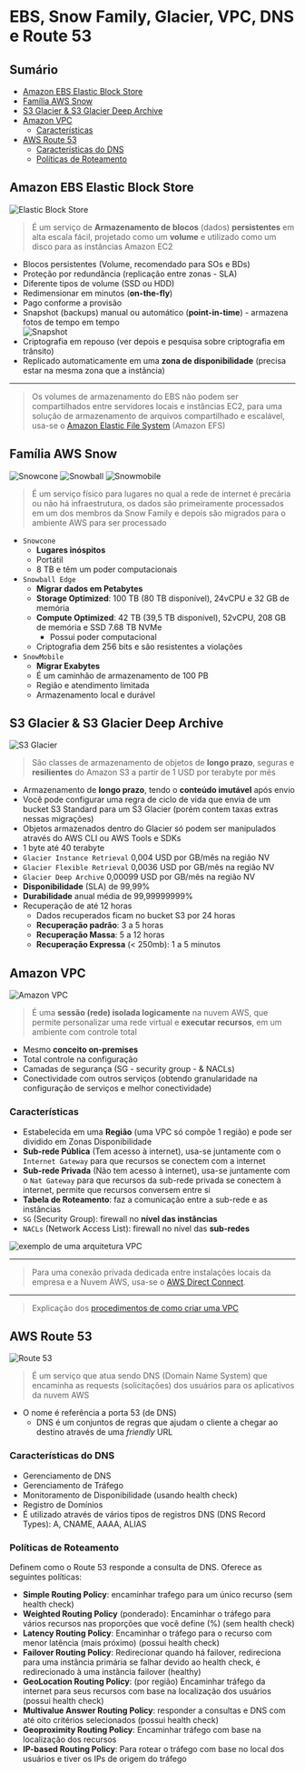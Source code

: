 <h1>EBS, Snow Family, Glacier, VPC, DNS e Route 53</h1>

<h2>Sumário</h2>

- [Amazon EBS Elastic Block Store](#amazon-ebs-elastic-block-store)
- [Família AWS Snow](#família-aws-snow)
- [S3 Glacier \& S3 Glacier Deep Archive](#s3-glacier--s3-glacier-deep-archive)
- [Amazon VPC](#amazon-vpc)
  - [Características](#características)
- [AWS Route 53](#aws-route-53)
  - [Características do DNS](#características-do-dns)
  - [Políticas de Roteamento](#políticas-de-roteamento)

## Amazon EBS Elastic Block Store

![Elastic Block Store](./images/svg/storage/ebs.svg)

> É um serviço de **Armazenamento de blocos** (dados) **persistentes** em alta escala fácil, projetado como um **volume** e utilizado como um disco para as instâncias Amazon EC2

- Blocos persistentes (Volume, recomendado para SOs e BDs)
- Proteção por redundância (replicação entre zonas - SLA)
- Diferente tipos de volume (SSD ou HDD)
- Redimensionar em minutos (**on-the-fly**)
- Pago conforme a provisão
- Snapshot (backups) manual ou automático (**point-in-time**) - armazena fotos de tempo em tempo <br> ![Snapshot](./images/svg/storage/ebssnapshot.svg)
- Criptografia em repouso (ver depois e pesquisa sobre criptografia em trânsito)
- Replicado automaticamente em uma **zona de disponibilidade** (precisa estar na mesma zona que a instância)

---

> Os volumes de armazenamento do EBS não podem ser compartilhados entre servidores locais e instâncias EC2, para uma solução de armazenamento de arquivos compartilhado e escalável, usa-se o [Amazon Elastic File System](./extra/amazon-efs.md) (Amazon EFS)

## Família AWS Snow

![Snowcone](./images/svg/storage/snowcone.svg)
![Snowball](./images/svg/storage/snowball.svg)
![Snowmobile](./images/svg/storage/snowmobile.svg)

> É um serviço físico para lugares no qual a rede de internet é precária ou não há infraestrutura, os dados são primeiramente processados em um dos membros da Snow Family e depois são migrados para o ambiente AWS para ser processado

- `Snowcone`
  - **Lugares inóspitos**
  - Portátil
  - 8 TB e têm um poder computacionais
- `Snowball Edge`
  - **Migrar dados em Petabytes**
  - **Storage Optimized**: 100 TB (80 TB disponível), 24vCPU e 32 GB de memória
  - **Compute Optimized**: 42 TB (39,5 TB disponível), 52vCPU, 208 GB de memória e SSD 7.68 TB NVMe
    - Possui poder computacional
  - Criptografia dem 256 bits e são resistentes a violações
- `SnowMobile`
  - **Migrar Exabytes**
  - É um caminhão de armazenamento de 100 PB
  - Região e atendimento limitada
  - Armazenamento local e durável

## S3 Glacier & S3 Glacier Deep Archive

![S3 Glacier](./images/svg/storage/s3gaclier.svg)

> São classes de armazenamento de objetos de **longo prazo**, seguras e **resilientes** do Amazon S3 a partir de 1 USD por terabyte por mês
  
- Armazenamento de **longo prazo**, tendo o **conteúdo imutável** após envio
- Você pode configurar uma regra de ciclo de vida que envia de um bucket S3 Standard para um S3 Glacier (porém contem taxas extras nessas migrações)
- Objetos armazenados dentro do Glacier só podem ser manipulados através do AWS CLI ou AWS Tools e SDKs
- 1 byte até 40 terabyte
- `Glacier Instance Retrieval` 0,004 USD por GB/mês na região NV
- `Glacier Flexible Retrieval` 0,0036 USD por GB/mês na região NV
- `Glacier Deep Archive` 0,00099 USD por GB/mês na região NV
- **Disponibilidade** (SLA) de 99,99%
- **Durabilidade** anual média de 99,99999999%
- Recuperação de até 12 horas
  - Dados recuperados ficam no bucket S3 por 24 horas
  - **Recuperação padrão**: 3 a 5 horas
  - **Recuperação Massa**: 5 a 12 horas
  - **Recuperação Expressa** (< 250mb): 1 a 5 minutos

## Amazon VPC

![Amazon VPC](./images/svg/network_content-delivery/vpc.svg)

> É uma **sessão (rede) isolada logicamente** na nuvem AWS, que permite personalizar uma rede virtual e **executar recursos**, em um ambiente com controle total

- Mesmo **conceito on-premises**
- Total controle na configuração
- Camadas de segurança (SG - security group - & NACLs)
- Conectividade com outros serviços (obtendo granularidade na configuração de serviços e melhor conectividade)

### Características

- Estabelecida em uma **Região** (uma VPC só compõe 1 região) e pode ser dividido em Zonas Disponibilidade
- **Sub-rede Pública** (Tem acesso à internet), usa-se juntamente com o `Internet Gateway` para que recursos se conectem com a internet
- **Sub-rede Privada** (Não tem acesso à internet), usa-se juntamente com o `Nat Gateway` para que recursos da sub-rede privada se conectem à internet, permite que recursos conversem entre si
- **Tabela de Roteamento**: faz a comunicação entre a sub-rede e as instâncias
- `SG` (Security Group): firewall no **nível das instâncias**
- `NACLs` (Network Access List): firewall no nível das **sub-redes**

![exemplo de uma arquitetura VPC](./images/vpc-example.png)

---

> Para uma conexão privada dedicada entre instalações locais da empresa e a Nuvem AWS, usa-se o [AWS Direct Connect](./extra/aws-direct-connect.md).

---

> Explicação dos [procedimentos de como criar uma VPC](./extra/vpc.md)

## AWS Route 53

![Route 53](./images/svg/network_content-delivery/route53.svg)

> É um serviço que atua sendo DNS (Domain Name System) que encaminha as requests (solicitações) dos usuários para os aplicativos da nuvem AWS

- O nome é referência a porta 53 (de DNS)
  - DNS é um conjuntos de regras que ajudam o cliente a chegar ao destino através de uma *friendly* URL

### Características do DNS

- Gerenciamento de DNS
- Gerenciamento de Tráfego
- Monitoramento de Disponibilidade (usando health check)
- Registro de Domínios
- É utilizado através de vários tipos de registros DNS (DNS Record Types): A, CNAME, AAAA, ALIAS

### Políticas de Roteamento

Definem como o Route 53 responde a consulta de DNS. Oferece as seguintes políticas:

- **Simple Routing Policy**: encaminhar trafego para um único recurso (sem health check)
- **Weighted Routing Policy** (ponderado): Encaminhar o tráfego para vários recursos nas proporções que você define (%) (sem health check)
- **Latency Routing Policy**: Encaminhar o tráfego para o recurso com menor latência (mais próximo) (possui health check)
- **Failover Routing Policy**: Redirecionar quando há failover, redireciona para uma instância primária se falhar devido ao health check, é redirecionado à uma instância failover (healthy)
- **GeoLocation Routing Policy**: (por região) Encaminhar tráfego da internet para seus recursos com base na localização dos usuários (possui health check)
- **Multivalue Answer Routing Policy**: responder a consultas e DNS com até oito critérios selecionados (possui health check)
- **Geoproximity Routing Policy**: Encaminhar tráfego com base na localização dos recursos
- **IP-based Routing Policy**: Para rotear o tráfego com base no local dos usuários e tiver os IPs de origem do tráfego
